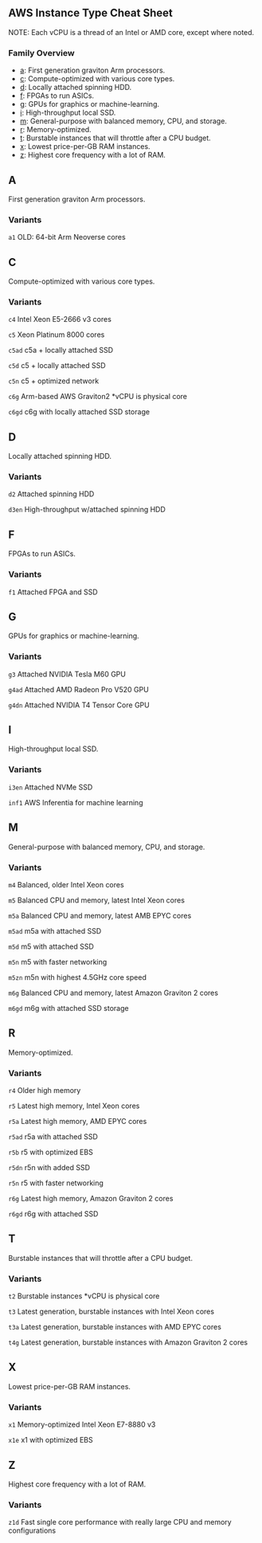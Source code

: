 ## AWS Instance Type Cheat Sheet

NOTE: Each vCPU is a thread of an Intel or AMD core, except where noted.

### Family Overview

* [a](#a): First generation graviton Arm processors.
* [c](#c): Compute-optimized with various core types.
* [d](#d): Locally attached spinning HDD.
* [f](#f): FPGAs to run ASICs.
* [g](#g): GPUs for graphics or machine-learning.
* [i](#i): High-throughput local SSD.
* [m](#m): General-purpose with balanced memory, CPU, and storage.
* [r](#r): Memory-optimized.
* [t](#t): Burstable instances that will throttle after a CPU budget.
* [x](#x): Lowest price-per-GB RAM instances.
* [z](#z): Highest core frequency with a lot of RAM.

## A

First generation graviton Arm processors.

### Variants

`a1` OLD: 64-bit Arm Neoverse cores


## C

Compute-optimized with various core types.

### Variants


`c4` Intel Xeon E5-2666 v3 cores

`c5` Xeon Platinum 8000 cores

`c5ad` c5a + locally attached SSD

`c5d` c5 + locally attached SSD

`c5n` c5 + optimized network

`c6g` Arm-based AWS Graviton2 *vCPU is physical core

`c6gd` c6g with locally attached SSD storage



## D

Locally attached spinning HDD.

### Variants

`d2` Attached spinning HDD

`d3en` High-throughput w/attached spinning HDD


## F

FPGAs to run ASICs.

### Variants

`f1` Attached FPGA and SSD


## G

GPUs for graphics or machine-learning.

### Variants

`g3` Attached NVIDIA Tesla M60 GPU

`g4ad` Attached AMD Radeon Pro V520 GPU

`g4dn` Attached NVIDIA T4 Tensor Core GPU


## I

High-throughput local SSD.

### Variants


`i3en` Attached NVMe SSD

`inf1` AWS Inferentia for machine learning


## M

General-purpose with balanced memory, CPU, and storage.

### Variants


`m4` Balanced, older Intel Xeon cores

`m5` Balanced CPU and memory, latest Intel Xeon cores

`m5a` Balanced CPU and memory, latest AMB EPYC cores

`m5ad` m5a with attached SSD

`m5d` m5 with attached SSD


`m5n` m5 with faster networking

`m5zn` m5n with highest 4.5GHz core speed

`m6g` Balanced CPU and memory, latest Amazon Graviton 2 cores

`m6gd` m6g with attached SSD storage


## R

Memory-optimized.

### Variants


`r4` Older high memory

`r5` Latest high memory, Intel Xeon cores

`r5a` Latest high memory, AMD EPYC cores

`r5ad` r5a with attached SSD

`r5b` r5 with optimized EBS

`r5dn` r5n with added SSD

`r5n` r5 with faster networking

`r6g` Latest high memory, Amazon Graviton 2 cores

`r6gd` r6g with attached SSD


## T

Burstable instances that will throttle after a CPU budget.

### Variants


`t2` Burstable instances *vCPU is physical core

`t3` Latest generation, burstable instances with Intel Xeon cores

`t3a` Latest generation, burstable instances with AMD EPYC cores

`t4g` Latest generation, burstable instances with Amazon Graviton 2 cores


## X

Lowest price-per-GB RAM instances.

### Variants

`x1` Memory-optimized Intel Xeon E7-8880 v3

`x1e` x1 with optimized EBS


## Z

Highest core frequency with a lot of RAM.

### Variants

`z1d` Fast single core performance with really large CPU and memory configurations
